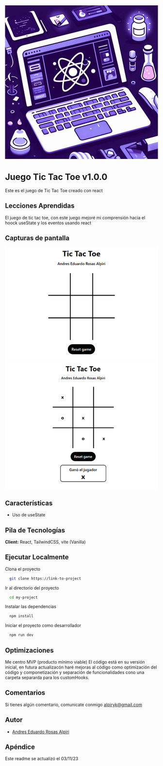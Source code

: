 ![Logo](../../logovitrinareact.jpg)


# Juego Tic Tac Toe v1.0.0

Este es el juego de Tic Tac Toe creado con react

## Lecciones Aprendidas

El juego de tic tac toe, con este juego mejoré mi comprensión hacia el hoock useState y los eventos usando react 

## Capturas de pantalla

![App Screenshot](./sourceReadme/tictactoe.png 'gatito generado 1')
![App Screenshot](./sourceReadme/tictactoe2.png 'gatito generado 2')


## Características

- Uso de useState


## Pila de Tecnologías

**Client:** React, TailwindCSS, vite (Vanilla)

## Ejecutar Localmente

Clona el proyecto

```bash
  git clone https://link-to-project
```

Ir al directorio del proyecto

```bash
  cd my-project
```

Instalar las dependencias

```bash
  npm install
```

Iniciar el proyecto como desarrollador

```bash
  npm run dev
```

## Optimizaciones

Me centro MVP (producto mínimo viable) El código está en su versión inicial, en futura actualizacón haré mejoras al código como optimización del código y componetización y separación de funcionalidades cono una carpeta separarda para los customHooks.

## Comentarios

Si tienes algún comentario, comunicate conmigo alpiryk@gmail.com

## Autor

- [Andres Eduardo Rosas Alpiri](https://github.com/XxElInmortalXx)

## Apéndice

Este readme se actualizó el 03/11/23
